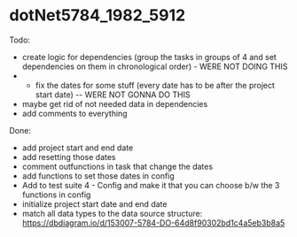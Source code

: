# dotNet5784_1982_5912

Todo:
- create logic for dependencies (group the tasks in groups of 4 and set dependencies on them in chronological order) - WERE NOT DOING THIS
- - fix the dates for some stuff (every date has to be after the project start date) -- WERE NOT GONNA DO THIS
- maybe get rid of not needed data in dependencies
- add comments to everything





Done:
- add project start and end date
- add resetting those dates
- comment outfunctions in task that change the dates
- add functions to set those dates in config
- Add to test suite 4 - Config and make it that you can choose b/w the 3 functions in config
- initialize project start date and end date
- match all data types to the data source structure: https://dbdiagram.io/d/153007-5784-DO-64d8f90302bd1c4a5eb3b8a5